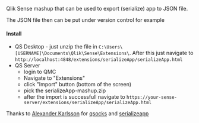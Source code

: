 Qlik Sense mashup that can be used to export (serialize) app to JSON file. 

The JSON file then can be put under version control for example

#### Install
* QS Desktop - just unzip the file in `C:\Users\[USERNAME]\Documents\Qlik\Sense\Extensions\`. After this just navigate to `http://localhost:4848/extensions/serializeApp/serializeApp.html`
* QS Server 
  - login to QMC 
  - Navigate to "Extensions"
  - click "Import" button (bottom of the screen)
  - pick the serializeApp-mashup.zip
  - after the import is successfull navigate to `https://your-sense-server/extensions/serializeApp/serializeApp.html`

Thanks to [Alexander Karlsson](https://twitter.com/mindspank) for [qsocks](https://github.com/mindspank/qsocks) and [serializeapp](https://github.com/mindspank/serializeapp)
